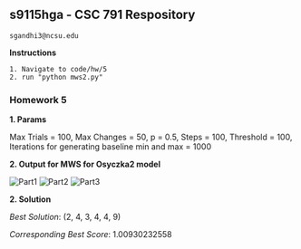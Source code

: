 ## s9115hga - CSC 791 Respository
    sgandhi3@ncsu.edu
    
**Instructions**

    1. Navigate to code/hw/5
    2. run "python mws2.py"

### Homework 5

**1. Params**

Max Trials = 100,
Max Changes = 50,
p = 0.5,
Steps = 100,
Threshold = 100,
Iterations for generating baseline min and max = 1000

**2. Output for MWS for Osyczka2 model**

![Part1](https://cloud.githubusercontent.com/assets/7557398/11053466/4b0799d0-872f-11e5-8550-8d79ef17863c.JPG)
![Part2](https://cloud.githubusercontent.com/assets/7557398/11053467/4d160c2a-872f-11e5-9733-33949403397e.JPG)
![Part3](https://cloud.githubusercontent.com/assets/7557398/11053469/4ee1569a-872f-11e5-9a30-2b99734ed879.JPG)

**2. Solution**

_Best Solution_: (2, 4, 3, 4, 4, 9)

_Corresponding Best Score_: 1.00930232558

